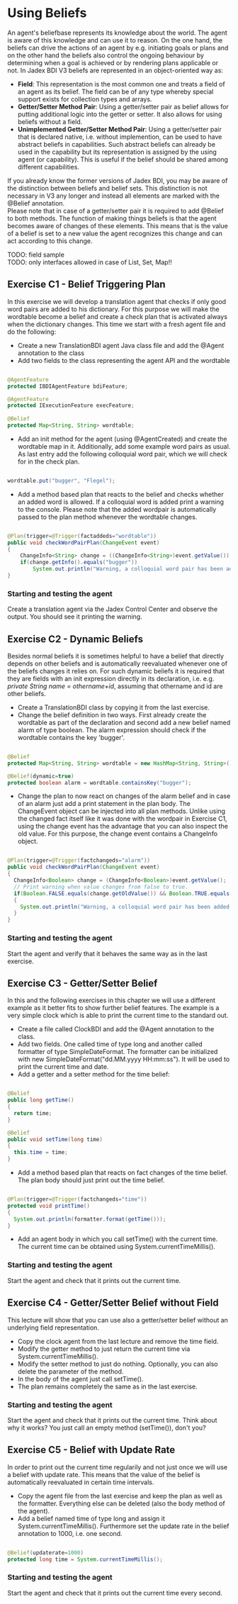 # Using Beliefs

An agent's beliefbase represents its knowledge about the world. The agent is aware of this knowledge and can use it to reason. On the one hand, the beliefs can drive the actions of an agent by e.g. initiating goals or plans and on the other hand the beliefs also control the ongoing behaviour by determining when a goal is achieved or by rendering plans applicable or not. In Jadex BDI V3 beliefs are represented in an object-oriented way as:

-   **Field**: This representation is the most common one and treats a field of an agent as its belief. The field can be of any type whereby special support exists for collection types and arrays. 
-   **Getter/Setter Method Pair**: Using a getter/setter pair as belief allows for putting additional logic into the getter or setter. It also allows for using beliefs without a field.
-   **Unimplemented Getter/Setter Method Pair**: Using a getter/setter pair that is declared native, i.e. without implemention, can be used to have abstract beliefs in capabilities. Such abstract beliefs can already be used in the capability but its representation is assigned by the using agent (or capability). This is useful if the belief should be shared among different capabilities.

If you already know the former versions of Jadex BDI, you may be aware of the distinction between beliefs and belief sets. This distinction is not necessary in V3 any longer and instead all elements are marked with the @Belief annotation.  
Please note that in case of a getter/setter pair it is required to add @Belief to both methods. 
The function of making things beliefs is that the agent becomes aware of changes of these elements. 
This means that is the value of a belief is set to a new value the agent recognizes this change and can act according to this change. 

TODO: field sample  
TODO: only interfaces allowed in case of List, Set, Map!!

Exercise C1 - Belief Triggering Plan
-------------------------------------------------

In this exercise we will develop a translation agent that checks if only good word pairs are added to his dictionary. For this purpose we will make the wordtable become a belief and create a check plan that is activated always when the dictionary changes. This time we start with a fresh agent file and do the following:

-   Create a new TranslationBDI agent Java class file and add the @Agent annotation to the class
-   Add two fields to the class representing the agent API and the wordtable


```java

@AgentFeature
protected IBDIAgentFeature bdiFeature;

@AgentFeature
protected IExecutionFeature execFeature;
	
@Belief
protected Map<String, String> wordtable;

```


-   Add an init method for the agent (using @AgentCreated) and create the wordtable map in it. Additionally, add some example word pairs as usual. As last entry add the following colloquial word pair, which we will check for in the check plan.


```java

wordtable.put("bugger", "Flegel");

```


-   Add a method based plan that reacts to the belief and checks whether an added word is allowed. If a colloquial word is added print a warning to the console. Please note that the added wordpair is automatically passed to the plan method whenever the wordtable changes.


```java

@Plan(trigger=@Trigger(factaddeds="wordtable"))
public void checkWordPairPlan(ChangeEvent event)
{
    ChangeInfo<String> change = ((ChangeInfo<String>)event.getValue());
    if(change.getInfo().equals("bugger"))
        System.out.println("Warning, a colloquial word pair has been added: "+change.getInfo()+" "+change.getValue());
}

```


### Starting and testing the agent
Create a translation agent via the Jadex Control Center and observe the output. You should see it printing the warning.

Exercise C2 - Dynamic Beliefs
------------------------------------------

Besides normal beliefs it is sometimes helpful to have a belief that directly depends on other beliefs and is automatically reevaluated whenever one of the beliefs changes it relies on. For such dynamic beliefs it is required that they are fields with an init expression directly in its declaration, i.e. e.g. *private String name = othername+id*, assuming that othername and id are other beliefs.

-   Create a TranslationBDI class by copying it from the last exercise. 
-   Change the belief definition in two ways. First already create the wordtable as part of the declaration and second add a new belief named alarm of type boolean. The alarm expression should check if the wordtable contains the key 'bugger'. 


```java

@Belief
protected Map<String, String> wordtable = new HashMap<String, String>();

@Belief(dynamic=true)
protected boolean alarm = wordtable.containsKey("bugger");

```


-   Change the plan to now react on changes of the alarm belief and in case of an alarm just add a print statement in the plan body. The ChangeEvent object can be injected into all plan methods. 
Unlike using the changed fact itself like it was done with the wordpair in Exercise C1, using the change event has the advantage that you can also inspect the old value. For this purpose, the change event contains a ChangeInfo object.


```java

@Plan(trigger=@Trigger(factchangeds="alarm"))
public void checkWordPairPlan(ChangeEvent event)
{
  ChangeInfo<Boolean> change = (ChangeInfo<Boolean>)event.getValue();
  // Print warning when value changes from false to true.
  if(Boolean.FALSE.equals(change.getOldValue()) && Boolean.TRUE.equals(change.getValue()))
  {
    System.out.println("Warning, a colloquial word pair has been added.");
  }
}

```


### Starting and testing the agent
Start the agent and verify that it behaves the same way as in the last exercise.

Exercise C3 - Getter/Setter Belief
-----------------------------------------------

In this and the following exercises in this chapter we will use a different example as it better fits to show further belief features. The example is a very simple clock which is able to print the current time to the standard out. 

-   Create a file called ClockBDI and add the @Agent annotation to the class.
-   Add two fields. One called time of type long and another called formatter of type SimpleDateFormat. The formatter can be initialized with new SimpleDateFormat("dd.MM.yyyy HH:mm:ss"). It will be used to print the current time and date.
-   Add a getter and a setter method for the time belief:


```java

@Belief
public long getTime()
{
  return time;
}

@Belief
public void setTime(long time)
{
  this.time = time;
}

```

-   Add a method based plan that reacts on fact changes of the time belief. The plan body should just print out the time belief.

```java

@Plan(trigger=@Trigger(factchangeds="time"))
protected void printTime()
{
  System.out.println(formatter.format(getTime()));
}

```


-   Add an agent body in which you call setTime() with the current time. The current time can be obtained using System.currentTimeMillis().

### Starting and testing the agent
Start the agent and check that it prints out the current time.

Exercise C4 - Getter/Setter Belief without Field
-------------------------------------------------------------

This lecture will show that you can use also a getter/setter belief without an underlying field representation.  

-   Copy the clock agent from the last lecture and remove the time field.
-   Modify the getter method to just return the current time via System.currentTimeMillis().
-   Modify the setter method to just do nothing. Optionally, you can also delete the parameter of the method.
-   In the body of the agent just call setTime().
-   The plan remains completely the same as in the last exercise.

### Starting and testing the agent
Start the agent and check that it prints out the current time. Think about why it works? You just call an empty method (setTime()), don't you?

Exercise C5 - Belief with Update Rate
--------------------------------------------------

In order to print out the current time regularily and not just once we will use a belief with update rate. This means that the value of the belief is automatically reevaluated in certain time intervals. 

-   Copy the agent file from the last exercise and keep the plan as well as the formatter. Everything else can be deleted (also the body method of the agent).
-   Add a belief named time of type long and assign it System.currentTimeMillis(). Furthermore set the update rate in the belief annotation to 1000, i.e. one second.

```java

@Belief(updaterate=1000)
protected long time = System.currentTimeMillis();

```

### Starting and testing the agent
Start the agent and check that it prints out the current time every second.
